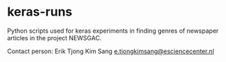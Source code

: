 # keras-runs

Python scripts used for keras experiments in finding genres of newspaper articles in the project NEWSGAC.

Contact person: Erik Tjong Kim Sang e.tjongkimsang@esciencecenter.nl

